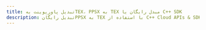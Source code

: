 ---title: تبدیل پاورپوینت بهTEX، PPSX به TEX مبدل رایگان یا C++ SDKdescription: تبدیل رایگانPPSX به TEX با استفاده از C++ Cloud APIs & SDK. همچنین اسناد Microsoft PowerPoint را در Cloud ایجاد، ویرایش و رندر کنید.---